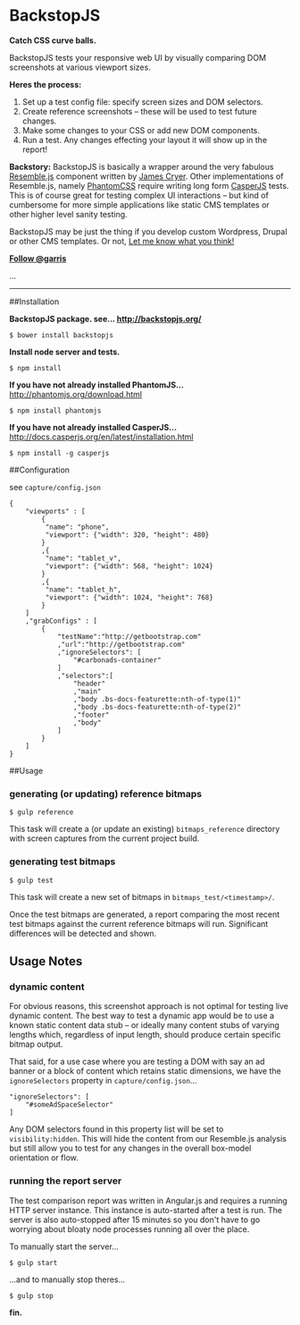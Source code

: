 BackstopJS
==========

**Catch CSS curve balls.**


BackstopJS tests your responsive web UI by visually comparing DOM screenshots at various viewport sizes.

**Heres the process:**

1. Set up a test config file: specify screen sizes and DOM selectors.
2. Create reference screenshots – these will be used to test future changes.
3. Make some changes to your CSS or add new DOM components.
4. Run a test. Any changes effecting your layout it will show up in the report!

    
**Backstory:** BackstopJS is basically a wrapper around the very fabulous [Resemble.js](https://github.com/Huddle/Resemble.js) component written by [James Cryer](https://github.com/jamescryer). Other implementations of Resemble.js, namely [PhantomCSS](https://github.com/Huddle/PhantomCSS) require writing long form [CasperJS](http://casperjs.org) tests. This is of course great for testing complex UI interactions – but kind of cumbersome for more simple applications like static CMS templates or other higher level sanity testing. 

BackstopJS may be just the thing if you develop custom Wordpress, Drupal or other CMS templates.  Or not, [Let me know what you think!](https://twitter.com/garris)

<strong><a href="https://twitter.com/garris" class="twitter-follow-button" data-show-count="false">Follow @garris</a></strong>
<script>!function(d,s,id){var js,fjs=d.getElementsByTagName(s)[0],p=/^http:/.test(d.location)?'http':'https';if(!d.getElementById(id)){js=d.createElement(s);js.id=id;js.src=p+'://platform.twitter.com/widgets.js';fjs.parentNode.insertBefore(js,fjs);}}(document, 'script', 'twitter-wjs');</script>



...


---



##Installation

**BackstopJS package.  see... http://backstopjs.org/**
    
    $ bower install backstopjs

**Install node server and tests.**

    $ npm install

**If you have not already installed PhantomJS...** http://phantomjs.org/download.html

    $ npm install phantomjs

**If you have not already installed CasperJS...** http://docs.casperjs.org/en/latest/installation.html
    
    $ npm install -g casperjs




##Configuration

see `capture/config.json`

	{
		"viewports" : [
			{
			 "name": "phone",
			 "viewport": {"width": 320, "height": 480}
			}
			,{
			 "name": "tablet_v",
			 "viewport": {"width": 568, "height": 1024}
			}
			,{
			 "name": "tablet_h",
			 "viewport": {"width": 1024, "height": 768}
			}
		]
		,"grabConfigs" : [
			{
				"testName":"http://getbootstrap.com"
				,"url":"http://getbootstrap.com"
				,"ignoreSelectors": [
					"#carbonads-container"
				]
				,"selectors":[
					"header"
					,"main"
					,"body .bs-docs-featurette:nth-of-type(1)"
					,"body .bs-docs-featurette:nth-of-type(2)"
					,"footer"
					,"body"
				]
			}
		]
	}
    


##Usage

### generating (or updating) reference bitmaps

    $ gulp reference

This task will create a (or update an existing) `bitmaps_reference` directory with screen captures from the current project build.


### generating test bitmaps

    $ gulp test

This task will create a new set of bitmaps in `bitmaps_test/<timestamp>/`.  

Once the test bitmaps are generated, a report comparing the most recent test bitmaps against the current reference bitmaps will run. Significant differences will be detected and shown. 


## Usage Notes

### dynamic content

For obvious reasons, this screenshot approach is not optimal for testing live dynamic content. The best way to test a dynamic app would be to use a known static content data stub – or ideally many content stubs of varying lengths which, regardless of input length, should produce certain specific bitmap output.

That said, for a use case where you are testing a DOM with say an ad banner or a block of content which retains static dimensions, we have the `ignoreSelectors` property in `capture/config.json`...

    "ignoreSelectors": [
    	"#someAdSpaceSelector"
    ]

Any DOM selectors found in this property list will be set to `visibility:hidden`. This will hide the content from our Resemble.js analysis but still allow you to test for any changes in the overall box-model orientation or flow.


### running the report server

The test comparison report was written in Angular.js and requires a running HTTP server instance.  This instance is auto-started after a test is run.  The server is also auto-stopped after 15 minutes so you don't have to go worrying about bloaty node processes running all over the place.

To manually start the server...

    $ gulp start
    
...and to manually stop theres...

    $ gulp stop
    
    






**fin.**